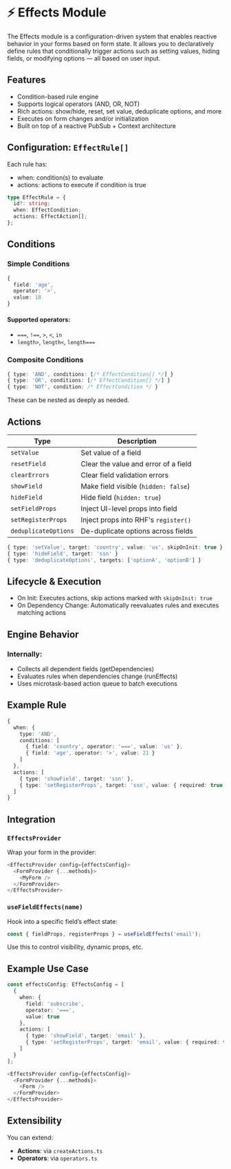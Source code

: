 # ⚡ Effects Module

The Effects module is a configuration-driven system that enables reactive behavior in your forms based on form state. It allows you to declaratively define rules that conditionally trigger actions such as setting values, hiding fields, or modifying options — all based on user input.

## Features

- Condition-based rule engine
- Supports logical operators (AND, OR, NOT)
- Rich actions: show/hide, reset, set value, deduplicate options, and more
- Executes on form changes and/or initialization
- Built on top of a reactive PubSub + Context architecture

## Configuration: `EffectRule[]`

Each rule has:
- when: condition(s) to evaluate
- actions: actions to execute if condition is true

```ts
type EffectRule = {
  id?: string;
  when: EffectCondition;
  actions: EffectAction[];
};
```

## Conditions
### Simple Conditions
```ts
{
  field: 'age',
  operator: '>',
  value: 18
}
```
#### Supported operators:
* `===`, `!==`, `>`, `<`, `in`
* `length>`, `length<`, `length===`

### Composite Conditions
```ts
{ type: 'AND', conditions: [/* EffectCondition[] */] }
{ type: 'OR', conditions: [/* EffectCondition[] */] }
{ type: 'NOT', condition: /* EffectCondition */ }
```
These can be nested as deeply as needed.

## Actions
| Type                 | Description                          |
| -------------------- | ------------------------------------ |
| `setValue`           | Set value of a field                 |
| `resetField`         | Clear the value and error of a field |
| `clearErrors`        | Clear field validation errors        |
| `showField`          | Make field visible (`hidden: false`) |
| `hideField`          | Hide field (`hidden: true`)          |
| `setFieldProps`      | Inject UI-level props into field     |
| `setRegisterProps`   | Inject props into RHF's `register()` |
| `deduplicateOptions` | De-duplicate options across fields   |

```ts
{ type: 'setValue', target: 'country', value: 'us', skipOnInit: true }
{ type: 'hideField', target: 'ssn' }
{ type: 'deduplicateOptions', targets: ['optionA', 'optionB'] }
```

## Lifecycle & Execution

* On Init: Executes actions, skip actions marked with `skipOnInit: true`
* On Dependency Change: Automatically reevaluates rules and executes matching actions

## Engine Behavior
### Internally:
* Collects all dependent fields (getDependencies)
* Evaluates rules when dependencies change (runEffects)
* Uses microtask-based action queue to batch executions

## Example Rule
```ts
{
  when: {
    type: 'AND',
    conditions: [
      { field: 'country', operator: '===', value: 'us' },
      { field: 'age', operator: '>', value: 21 }
    ]
  },
  actions: [
    { type: 'showField', target: 'ssn' },
    { type: 'setRegisterProps', target: 'ssn', value: { required: true } }
  ]
}
```

## Integration

### `EffectsProvider`
Wrap your form in the provider:
```ts
<EffectsProvider config={effectsConfig}>
  <FormProvider {...methods}>
    <MyForm />
  </FormProvider>
</EffectsProvider>
```

### `useFieldEffects(name)`
Hook into a specific field’s effect state:
```ts
const { fieldProps, registerProps } = useFieldEffects('email');
```
Use this to control visibility, dynamic props, etc.


## Example Use Case
```ts
const effectsConfig: EffectsConfig = [
  {
    when: {
      field: 'subscribe',
      operator: '===',
      value: true
    },
    actions: [
      { type: 'showField', target: 'email' },
      { type: 'setRegisterProps', target: 'email', value: { required: true } }
    ]
  }
];

<EffectsProvider config={effectsConfig}>
  <FormProvider {...methods}>
    <Form />
  </FormProvider>
</EffectsProvider>
```

## Extensibility
You can extend:
* **Actions**: via `createActions.ts`
* **Operators**: via `operators.ts`